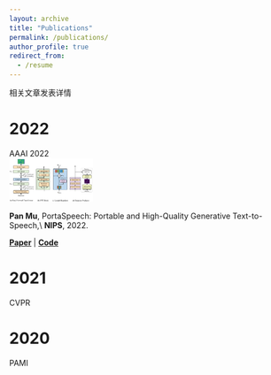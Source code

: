 ```yaml
---
layout: archive
title: "Publications"
permalink: /publications/
author_profile: true
redirect_from:
  - /resume
---
```


<!--{% include base_path %}-->
<span class='anchor' id='about-me'></span>


相关文章发表详情

2022
======
<div class='paper-box'><div class='paper-box-image'><div><div class="badge">AAAI 2022</div><img src='images/mp_article_test1.png' alt="sym" width="30%"></div></div>
<div class='paper-box-text' markdown="1">
  
**Pan Mu**, PortaSpeech: Portable and High-Quality Generative Text-to-Speech,\\
**NIPS**, 2022.

[**Paper**](https://proceedings.neurips.cc/paper/2019/file/f63f65b503e22cb970527f23c9ad7db1-Paper.pdf) \| [**Code**](https://github.com/liuyang079/liuyang079.github.io)
</div>
</div>



2021
======
CVPR

2020
======
PAMI

